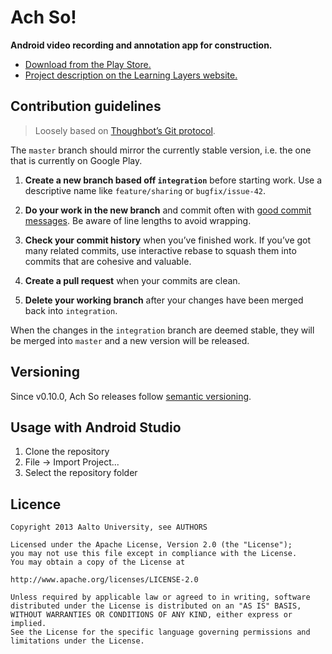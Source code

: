 Ach So!
=======

**Android video recording and annotation app for construction.**

- [Download from the Play Store.][play]
- [Project description on the Learning Layers website.][layers]

Contribution guidelines
-----------------------

> Loosely based on [Thoughbot’s Git protocol][thoughtbot].

The `master` branch should mirror the currently stable version, i.e. the one
that is currently on Google Play.

1. **Create a new branch based off `integration`** before starting work. Use a
descriptive name like `feature/sharing` or `bugfix/issue-42`.

2. **Do your work in the new branch** and commit often with
[good commit messages][commit]. Be aware of line lengths to avoid wrapping.

3. **Check your commit history** when you’ve finished work. If you’ve got many
related commits, use interactive rebase to squash them into commits that are
cohesive and valuable.

4. **Create a pull request** when your commits are clean.

5. **Delete your working branch** after your changes have been merged back
into `integration`.

When the changes in the `integration` branch are deemed stable, they will be
merged into `master` and a new version will be released.

Versioning
----------

Since v0.10.0, Ach So releases follow [semantic versioning][semver].

Usage with Android Studio
-------------------------

1. Clone the repository
2. File -> Import Project...
3. Select the repository folder

Licence
-------

```
Copyright 2013 Aalto University, see AUTHORS

Licensed under the Apache License, Version 2.0 (the "License");
you may not use this file except in compliance with the License.
You may obtain a copy of the License at

http://www.apache.org/licenses/LICENSE-2.0

Unless required by applicable law or agreed to in writing, software
distributed under the License is distributed on an "AS IS" BASIS,
WITHOUT WARRANTIES OR CONDITIONS OF ANY KIND, either express or implied.
See the License for the specific language governing permissions and
limitations under the License.
```

[play]: https://play.google.com/store/apps/details?id=fi.aalto.legroup.achso
[layers]: http://developer.learning-layers.eu/tools/ach-so/
[thoughtbot]: https://github.com/thoughtbot/guides/tree/master/protocol/git
[commit]: http://tbaggery.com/2008/04/19/a-note-about-git-commit-messages.html
[semver]: http://semver.org/
